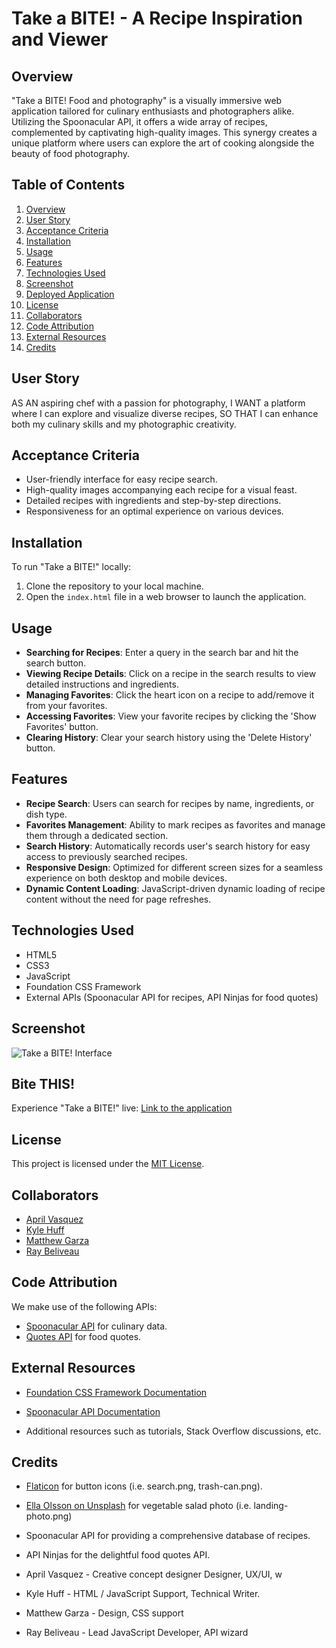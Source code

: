 # Take a BITE! - A Recipe Inspiration and Viewer

## Overview
"Take a BITE! Food and photography" is a visually immersive web application tailored for culinary enthusiasts and photographers alike. Utilizing the Spoonacular API, it offers a wide array of recipes, complemented by captivating high-quality images. This synergy creates a unique platform where users can explore the art of cooking alongside the beauty of food photography.

## Table of Contents
1. [Overview](#overview)
2. [User Story](#user-story)
3. [Acceptance Criteria](#acceptance-criteria)
4. [Installation](#installation)
5. [Usage](#usage)
6. [Features](#features)
7. [Technologies Used](#technologies-used)
8. [Screenshot](#screenshot)
9. [Deployed Application](#deployed-application)
10. [License](#license)
11. [Collaborators](#Collaborators)
12. [Code Attribution](#code-attribution)
13. [External Resources](#external-resources)
14. [Credits](#credits)

## User Story

AS AN aspiring chef with a passion for photography,
I WANT a platform where I can explore and visualize diverse recipes,
SO THAT I can enhance both my culinary skills and my photographic creativity.

## Acceptance Criteria

- User-friendly interface for easy recipe search.
- High-quality images accompanying each recipe for a visual feast.
- Detailed recipes with ingredients and step-by-step directions.
- Responsiveness for an optimal experience on various devices.

## Installation

To run "Take a BITE!" locally:
1. Clone the repository to your local machine.
2. Open the `index.html` file in a web browser to launch the application.

## Usage

- **Searching for Recipes**: Enter a query in the search bar and hit the search button.
- **Viewing Recipe Details**: Click on a recipe in the search results to view detailed instructions and ingredients.
- **Managing Favorites**: Click the heart icon on a recipe to add/remove it from your favorites.
- **Accessing Favorites**: View your favorite recipes by clicking the 'Show Favorites' button.
- **Clearing History**: Clear your search history using the 'Delete History' button.

## Features

- **Recipe Search**: Users can search for recipes by name, ingredients, or dish type.
- **Favorites Management**: Ability to mark recipes as favorites and manage them through a dedicated section.
- **Search History**: Automatically records user's search history for easy access to previously searched recipes.
- **Responsive Design**: Optimized for different screen sizes for a seamless experience on both desktop and mobile devices.
- **Dynamic Content Loading**: JavaScript-driven dynamic loading of recipe content without the need for page refreshes.


## Technologies Used

- HTML5
- CSS3
- JavaScript
- Foundation CSS Framework
- External APIs (Spoonacular API for recipes, API Ninjas for food quotes)

## Screenshot

![Take a BITE! Interface](/assets/JS/images/placeholder.png)

## Bite THIS!

Experience "Take a BITE!" live: [Link to the application](#)


## License

This project is licensed under the [MIT License](LICENSE.txt).


## Collaborators

- [April Vasquez](https://github.com/apri1mayrain)
- [Kyle Huff](https://github.com/Kykesh)
- [Matthew Garza](https://github.com/mgarza0802)
- [Ray Beliveau](https://github.com/rayxis)


## Code Attribution

We make use of the following APIs:
- [Spoonacular API](https://spoonacular.com/food-api) for culinary data.
- [Quotes API](https://api-ninjas.com/) for food quotes.

## External Resources

- [Foundation CSS Framework Documentation](https://get.foundation/sites/docs/)
- [Spoonacular API Documentation](https://spoonacular.com/food-api/docs)

- Additional resources such as tutorials, Stack Overflow discussions, etc.

## Credits
- [Flaticon](https://www.flaticon.com/) for button icons (i.e. search.png, trash-can.png).
- [Ella Olsson on Unsplash](https://unsplash.com/photos/vegetable-salad-KPDbRyFOTnE) for vegetable salad photo (i.e. landing-photo.png)
- Spoonacular API for providing a comprehensive database of recipes.
- API Ninjas for the delightful food quotes API.

- April Vasquez - Creative concept designer Designer, UX/UI, w
- Kyle Huff - HTML / JavaScript Support, Technical Writer.
- Matthew Garza - Design, CSS support
- Ray Beliveau - Lead JavaScript Developer, API wizard